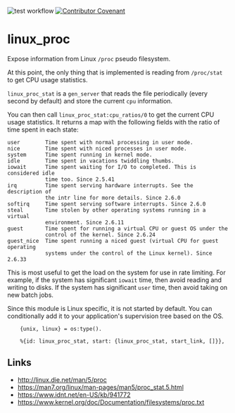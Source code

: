 ![test workflow](https://github.com/cogini/linux_proc/actions/workflows/test.yml/badge.svg)
[![Contributor Covenant](https://img.shields.io/badge/Contributor%20Covenant-2.1-4baaaa.svg)](CODE_OF_CONDUCT.md)

# linux_proc

Expose information from Linux `/proc` pseudo filesystem.

At this point, the only thing that is implemented is reading from `/proc/stat` to get CPU usage statistics.

`linux_proc_stat` is a `gen_server` that reads the file periodically (every second by default)
and store the current `cpu` information.

You can then call `linux_proc_stat:cpu_ratios/0` to get the current CPU usage statistics.
It returns a map with the following fields with the ratio of time spent in each state:

    user        Time spent with normal processing in user mode.
    nice        Time spent with niced processes in user mode.
    system      Time spent running in kernel mode.
    idle        Time spent in vacations twiddling thumbs.
    iowait      Time spent waiting for I/O to completed. This is considered idle
                time too. Since 2.5.41
    irq         Time spent serving hardware interrupts. See the description of
                the intr line for more details. Since 2.6.0
    softirq     Time spent serving software interrupts. Since 2.6.0
    steal       Time stolen by other operating systems running in a virtual
                environment. Since 2.6.11
    guest       Time spent for running a virtual CPU or guest OS under the
                control of the kernel. Since 2.6.24
    guest_nice  Time spent running a niced guest (virtual CPU for guest operating
                systems under the control of the Linux kernel). Since 2.6.33

This is most useful to get the load on the system for use in rate limiting.
For example, if the system has significant `iowait` time, then avoid reading and
writing to disks. If the system has significant `user` time, then avoid taking
on new batch jobs.

Since this module is Linux specific, it is not started by default.
You can conditionally add it to your application's supervision tree based on the OS.

        {unix, linux} = os:type().

        %{id: linux_proc_stat, start: {linux_proc_stat, start_link, []}},

## Links

* http://linux.die.net/man/5/proc
* https://man7.org/linux/man-pages/man5/proc_stat.5.html
* https://www.idnt.net/en-US/kb/941772
* https://www.kernel.org/doc/Documentation/filesystems/proc.txt
